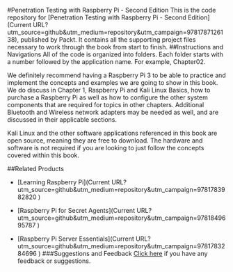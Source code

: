 #Penetration Testing with Raspberry Pi - Second Edition
This is the code repository for [Penetration Testing with Raspberry Pi - Second Edition](Current URL?utm_source=github&utm_medium=repository&utm_campaign=9781787126138), published by Packt. It contains all the supporting project files necessary to work through the book from start to finish.
##Instructions and Navigations
All of the code is organized into folders. Each folder starts with a number followed by the application name. For example, Chapter02.





We definitely recommend having a Raspberry Pi 3 to be able to practice and implement the concepts and examples we are going to show in this book. We do discuss in Chapter 1, Raspberry Pi and Kali Linux Basics, how to purchase a Raspberry Pi as well as how to configure the other system components that are required for topics in other chapters.  Additional Bluetooth and Wireless network adapters may be needed as well, and are discussed in their applicable sections.

Kali Linux and the other software applications referenced in this book are open source, meaning they are free to download.  The hardware and software is not required if you are looking to just follow the concepts covered within this book.

##Related Products
* [Learning Raspberry Pi](Current URL?utm_source=github&utm_medium=repository&utm_campaign=9781783982820 )

* [Raspberry Pi for Secret Agents](Current URL?utm_source=github&utm_medium=repository&utm_campaign=9781849695787 )

* [Raspberry Pi Server Essentials](Current URL?utm_source=github&utm_medium=repository&utm_campaign=9781783284696 )
###Suggestions and Feedback
[Click here](https://docs.google.com/forms/d/e/1FAIpQLSe5qwunkGf6PUvzPirPDtuy1Du5Rlzew23UBp2S-P3wB-GcwQ/viewform) if you have any feedback or suggestions.
